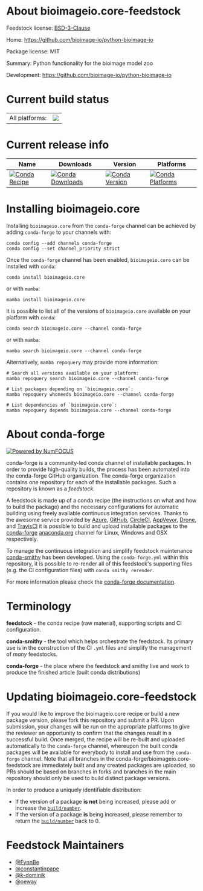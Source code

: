 About bioimageio.core-feedstock
===============================

Feedstock license: [BSD-3-Clause](https://github.com/conda-forge/bioimageio.core-feedstock/blob/main/LICENSE.txt)

Home: https://github.com/bioimage-io/python-bioimage-io

Package license: MIT

Summary: Python functionality for the bioimage model zoo

Development: https://github.com/bioimage-io/python-bioimage-io

Current build status
====================


<table><tr><td>All platforms:</td>
    <td>
      <a href="https://dev.azure.com/conda-forge/feedstock-builds/_build/latest?definitionId=13996&branchName=main">
        <img src="https://dev.azure.com/conda-forge/feedstock-builds/_apis/build/status/bioimageio.core-feedstock?branchName=main">
      </a>
    </td>
  </tr>
</table>

Current release info
====================

| Name | Downloads | Version | Platforms |
| --- | --- | --- | --- |
| [![Conda Recipe](https://img.shields.io/badge/recipe-bioimageio.core-green.svg)](https://anaconda.org/conda-forge/bioimageio.core) | [![Conda Downloads](https://img.shields.io/conda/dn/conda-forge/bioimageio.core.svg)](https://anaconda.org/conda-forge/bioimageio.core) | [![Conda Version](https://img.shields.io/conda/vn/conda-forge/bioimageio.core.svg)](https://anaconda.org/conda-forge/bioimageio.core) | [![Conda Platforms](https://img.shields.io/conda/pn/conda-forge/bioimageio.core.svg)](https://anaconda.org/conda-forge/bioimageio.core) |

Installing bioimageio.core
==========================

Installing `bioimageio.core` from the `conda-forge` channel can be achieved by adding `conda-forge` to your channels with:

```
conda config --add channels conda-forge
conda config --set channel_priority strict
```

Once the `conda-forge` channel has been enabled, `bioimageio.core` can be installed with `conda`:

```
conda install bioimageio.core
```

or with `mamba`:

```
mamba install bioimageio.core
```

It is possible to list all of the versions of `bioimageio.core` available on your platform with `conda`:

```
conda search bioimageio.core --channel conda-forge
```

or with `mamba`:

```
mamba search bioimageio.core --channel conda-forge
```

Alternatively, `mamba repoquery` may provide more information:

```
# Search all versions available on your platform:
mamba repoquery search bioimageio.core --channel conda-forge

# List packages depending on `bioimageio.core`:
mamba repoquery whoneeds bioimageio.core --channel conda-forge

# List dependencies of `bioimageio.core`:
mamba repoquery depends bioimageio.core --channel conda-forge
```


About conda-forge
=================

[![Powered by
NumFOCUS](https://img.shields.io/badge/powered%20by-NumFOCUS-orange.svg?style=flat&colorA=E1523D&colorB=007D8A)](https://numfocus.org)

conda-forge is a community-led conda channel of installable packages.
In order to provide high-quality builds, the process has been automated into the
conda-forge GitHub organization. The conda-forge organization contains one repository
for each of the installable packages. Such a repository is known as a *feedstock*.

A feedstock is made up of a conda recipe (the instructions on what and how to build
the package) and the necessary configurations for automatic building using freely
available continuous integration services. Thanks to the awesome service provided by
[Azure](https://azure.microsoft.com/en-us/services/devops/), [GitHub](https://github.com/),
[CircleCI](https://circleci.com/), [AppVeyor](https://www.appveyor.com/),
[Drone](https://cloud.drone.io/welcome), and [TravisCI](https://travis-ci.com/)
it is possible to build and upload installable packages to the
[conda-forge](https://anaconda.org/conda-forge) [anaconda.org](https://anaconda.org/)
channel for Linux, Windows and OSX respectively.

To manage the continuous integration and simplify feedstock maintenance
[conda-smithy](https://github.com/conda-forge/conda-smithy) has been developed.
Using the ``conda-forge.yml`` within this repository, it is possible to re-render all of
this feedstock's supporting files (e.g. the CI configuration files) with ``conda smithy rerender``.

For more information please check the [conda-forge documentation](https://conda-forge.org/docs/).

Terminology
===========

**feedstock** - the conda recipe (raw material), supporting scripts and CI configuration.

**conda-smithy** - the tool which helps orchestrate the feedstock.
                   Its primary use is in the construction of the CI ``.yml`` files
                   and simplify the management of *many* feedstocks.

**conda-forge** - the place where the feedstock and smithy live and work to
                  produce the finished article (built conda distributions)


Updating bioimageio.core-feedstock
==================================

If you would like to improve the bioimageio.core recipe or build a new
package version, please fork this repository and submit a PR. Upon submission,
your changes will be run on the appropriate platforms to give the reviewer an
opportunity to confirm that the changes result in a successful build. Once
merged, the recipe will be re-built and uploaded automatically to the
`conda-forge` channel, whereupon the built conda packages will be available for
everybody to install and use from the `conda-forge` channel.
Note that all branches in the conda-forge/bioimageio.core-feedstock are
immediately built and any created packages are uploaded, so PRs should be based
on branches in forks and branches in the main repository should only be used to
build distinct package versions.

In order to produce a uniquely identifiable distribution:
 * If the version of a package **is not** being increased, please add or increase
   the [``build/number``](https://docs.conda.io/projects/conda-build/en/latest/resources/define-metadata.html#build-number-and-string).
 * If the version of a package **is** being increased, please remember to return
   the [``build/number``](https://docs.conda.io/projects/conda-build/en/latest/resources/define-metadata.html#build-number-and-string)
   back to 0.

Feedstock Maintainers
=====================

* [@FynnBe](https://github.com/FynnBe/)
* [@constantinpape](https://github.com/constantinpape/)
* [@k-dominik](https://github.com/k-dominik/)
* [@oeway](https://github.com/oeway/)


<!-- dummy commit to enable rerendering -->

